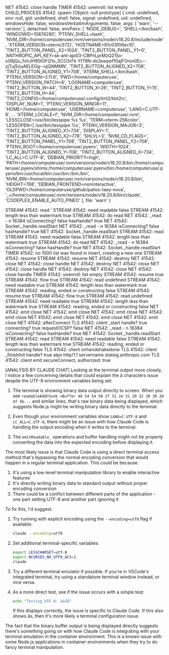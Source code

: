 NET 41542: close handle
TIMER 41542: unenroll: list empty
CHILD_PROCESS 41542: spawn [Object: null prototype] {
  cmd: undefined,
  env: null,
  gid: undefined,
  shell: false,
  signal: undefined,
  uid: undefined,
  windowsHide: false,
  windowsVerbatimArguments: false,
  args: [ 'warn', '--version' ],
  detached: false,
  envPairs: [
    'NODE_DEBUG=',
    'SHELL=/bin/bash',
    'WINDOWID=10874280',
    'PTENV_SHELL=bash',
    'NVM_DIR=/home/computeruse/.nvm/versions/node/v18.20.8/include/node',
    'XTERM_VERSION=xterm(372)',
    'HOSTNAME=81c03f06ec10',
    'TINT2_BUTTON_PANEL_X2=1024',
    'TINT2_BUTTON_PANEL_Y1=0',
    'ANTHROPIC_API_KEY=sk-ant-api03-CBPnLprMzQ215o-o08jQu_fxhJH95tOFQ1o_SCO3rFk
Yf79N-ds3swpef10ajFOron0Ec--zjTuj5rjuAELEGg--ujQNMMN',
    'TINT2_BUTTON_ALIGNED_X2=708',
    'TINT2_BUTTON_ALIGNED_Y1=708',
    'XTERM_SHELL=/bin/bash',
    'PTENV_VERSION=3.11.6',
    'PWD=/home/computeruse',
    'PTENV_VERSION_PATCH=6',
    'LOGNAME=computeruse',
    'TINT2_BUTTON_W=44',
    'TINT2_BUTTON_X=26',
    'TINT2_BUTTON_Y=15',
    'TINT2_BUTTON_H=44',
    'TINT2_CONFIG=/home/computeruse/.config/tint2/tint2rc',
    'DISPLAY_NUM=1',
    'PTENV_VERSION_MINOR=11',
    'HOME=/home/computeruse',
    'USERNAME=computeruse',
    'LANG=C.UTF-8',
    ...
'XTERM_LOCALE=f',
'NVM_DIR=/home/computeruse/.nvm',
'LESSCLOSE=/usr/bin/lesspipe %s %s',
'TERM=xterm-256color',
'LESSOPEN=| /usr/bin/lesspipe %s',
'PTENV_VERSION_MAJOR=3',
'TINT2_BUTTON_ALIGNED_X1=734',
'DISPLAY=:1',
'TINT2_BUTTON_ALIGNED_X2=778',
'SHLVL=3',
'NVM_CD_FLAGS=',
'TINT2_BUTTON_PANEL_Y1=708',
'TINT2_BUTTON_PANEL_Y2=708',
'PTENV_ROOT=/home/computeruse/.pyenv',
'WIDTH=1024',
'TINT2_BUTTON_ALIGNED_Y=708',
'TINT2_BUTTON_ALIGNED_X=734',
'LC_ALL=C.UTF-8',
'DEBIAN_PRIORITY=high',
'PATH=/home/computeruse/.nvm/versions/node/v18.20.8/bin:/home/computeruse/.pyenv/shims:/home/computeruse/.pyenv/bin:/home/computeruse/.pyenv/bin:/usr/local/bin:/usr/bin:/bin:/bin',
'NVM_BIN=/home/computeruse/.nvm/versions/node/v18.20.8/bin',
'HEIGHT=768',
'DEBIAN_FRONTEND=noninteractive',
'OLDPWD=/home/computeruse/github/palios-taey-nova',
'_=/home/computeruse/.nvm/versions/node/v18.20.8/bin/claude',
'CODEPLEX_ENABLE_AUTO_PINEO'
],
file: 'warn'
}

STREAM 41542: read '
STREAM 41542: need readable false
STREAM 41542: length less than watermark true
STREAM 41542: do read
NET 41542: _read - n 16384 isConnecting? false hasHandle? true
NET 41542: Socket._handle.readStart
NET 41542: _read - n 16384 isConnecting? false hasHandle? true
NET 41542: Socket._handle.readStart
STREAM 41542: read
STREAM 41542: need readable false
STREAM 41542: length less than watermark true
STREAM 41542: do read
NET 41542: _read - n 16384 isConnecting? false hasHandle? true
NET 41542: Socket._handle.readStart
TIMER 41542: no 1000 list was found in insert, creating a new one
STREAM 41542: resume
STREAM 41542: resume
NET 41542: destroy
NET 41542: close
NET 41542: close handle
NET 41542: destroy
NET 41542: close
NET 41542: close handle
NET 41542: destroy
NET 41542: close
NET 41542: close handle
TIMER 41542: unenroll: list empty
STREAM 41542: resume true
STREAM 41542: flow true
STREAM 41542: read undefined
STREAM 41542: need readable true
STREAM 41542: length less than watermark true
STREAM 41542: reading, ended or constructing false
STREAM 41542: resume true
STREAM 41542: flow true
STREAM 41542: read undefined
STREAM 41542: need readable true
STREAM 41542: length less than watermark true
STREAM 41542: reading, ended or constructing false
NET 41542: emit close
NET 41542: emit close
NET 41542: emit close
NET 41542: emit close
NET 41542: emit close
NET 41542: emit close
NET 41542: emit close
NET 41542: afterConnect
TLS 41542: client _start handle? true connecting? true requestOCSP? false
NET 41542: _read - n 16384 isConnecting? false hasHandle? true
NET 41542: Socket._handle.readStart
STREAM 41542: read
STREAM 41542: need readable false
STREAM 41542: length less than watermark true
STREAM 41542: reading, ended or constructing false
TLS 41542: client onhandshakedone
TLS 41542: client _finishInit handle? true alpn http/1.1 servername statsig.anthropic.com
TLS 41542: client emit secureConnect, authorized: true


[ANALYSIS BY CLAUDE CHAT]
Looking at the terminal output more closely, I notice a few concerning details that could explain the â characters issue despite the UTF-8 environment variables being set:

1. The terminal is showing binary data output directly to screen. When you see `readableAddChunk <Buffer 48 54 54 50 2f 31 2e 31 20 32 30 30 20 4f 4b...` and similar lines, that's raw binary data being displayed, which suggests Node.js might be writing binary data directly to the terminal.

2. Even though your environment variables show `LANG=C.UTF-8` and `LC_ALL=C.UTF-8`, there might be an issue with how Claude Code is handling the output encoding when it writes to the terminal.

3. The `emitReadable_` operations and buffer handling might not be properly converting the data into the expected encoding before displaying it.

The most likely issue is that Claude Code is using a direct terminal access method that's bypassing the normal encoding conversion that would happen in a regular terminal application. This could be because:

1. It's using a low-level terminal manipulation library to enable interactive features
2. It's directly writing binary data to standard output without proper encoding conversion
3. There could be a conflict between different parts of the application - one part setting UTF-8 and another part ignoring it

To fix this, I'd suggest:

1. Try running with explicit encoding using the `--encoding=utf8` flag if available:
   ```bash
   claude --encoding=utf8
   ```

2. Set additional terminal-specific variables:
   ```bash
   export LESSCHARSET=utf-8
   export NCURSES_NO_UTF8_ACS=1
   claude
   ```

3. Try a different terminal emulator if possible. If you're in VSCode's integrated terminal, try using a standalone terminal window instead, or vice versa.

4. As a more direct test, see if the issue occurs with a simple test:
   ```bash
   echo "Testing UTF-8: äöüß"
   ```
   
   If this displays correctly, the issue is specific to Claude Code. If this also shows âs, then it's more likely a terminal configuration issue.

The fact that the binary buffer output is being displayed directly suggests there's something going on with how Claude Code is integrating with your terminal emulation in the container environment. This is a known issue with some Node.js applications in container environments when they try to do fancy terminal manipulation.

